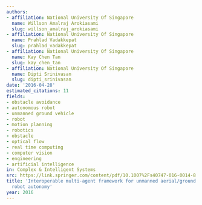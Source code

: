```yaml
---
authors:
- affiliation: National University Of Singapore
  name: Willson Amalraj Arokiasami
  slug: willson_amalraj_arokiasami
- affiliation: National University Of Singapore
  name: Prahlad Vadakkepat
  slug: prahlad_vadakkepat
- affiliation: National University Of Singapore
  name: Kay Chen Tan
  slug: kay_chen_tan
- affiliation: National University Of Singapore
  name: Dipti Srinivasan
  slug: dipti_srinivasan
date: '2016-04-28'
estimated_citations: 11
fields:
- obstacle avoidance
- autonomous robot
- unmanned ground vehicle
- robot
- motion planning
- robotics
- obstacle
- optical flow
- real time computing
- computer vision
- engineering
- artificial intelligence
in: Complex & Intelligent Systems
src: https://link.springer.com/content/pdf/10.1007%2Fs40747-016-0014-8.pdf
title: 'Interoperable multi-agent framework for unmanned aerial/ground vehicles: towards
  robot autonomy'
year: 2016
---
```

